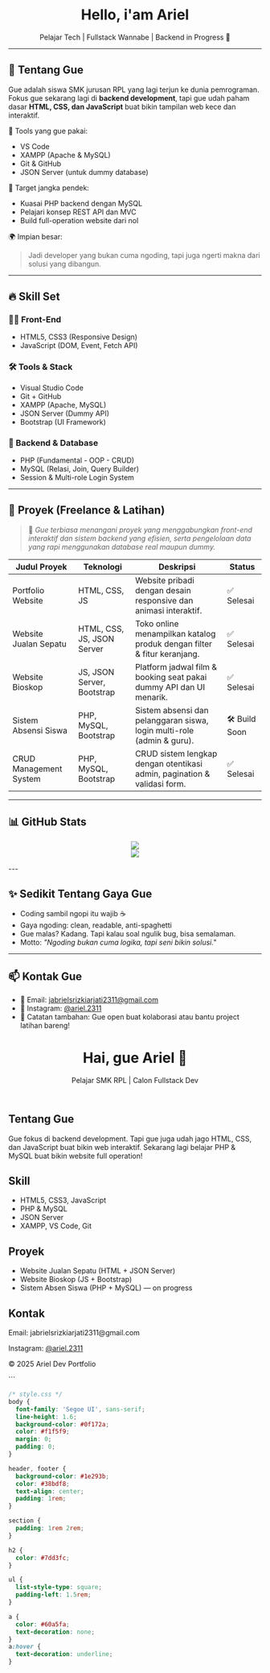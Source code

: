 <h1 align="center">Hello, i'am Ariel</h1>
<p align="center">Pelajar Tech | Fullstack Wannabe | Backend in Progress 🚀</p>

---

## 🧠 Tentang Gue

Gue adalah siswa SMK jurusan RPL yang lagi terjun ke dunia pemrograman. Fokus gue sekarang lagi di **backend development**, tapi gue udah paham dasar **HTML, CSS, dan JavaScript** buat bikin tampilan web kece dan interaktif.

🔧 Tools yang gue pakai:
- VS Code
- XAMPP (Apache & MySQL)
- Git & GitHub
- JSON Server (untuk dummy database)

🚀 Target jangka pendek:
- Kuasai PHP backend dengan MySQL
- Pelajari konsep REST API dan MVC
- Build full-operation website dari nol

🌍 Impian besar:
> Jadi developer yang bukan cuma ngoding, tapi juga ngerti makna dari solusi yang dibangun.

---

## 🔥 Skill Set

### 👨‍💻 Front-End
- HTML5, CSS3 (Responsive Design)
- JavaScript (DOM, Event, Fetch API)

### 🛠️ Tools & Stack
- Visual Studio Code
- Git + GitHub
- XAMPP (Apache, MySQL)
- JSON Server (Dummy API)
- Bootstrap (UI Framework)

### 🧪 Backend & Database
- PHP (Fundamental - OOP - CRUD)
- MySQL (Relasi, Join, Query Builder)
- Session & Multi-role Login System

---

## 📂 Proyek (Freelance & Latihan)

> 🎯 *Gue terbiasa menangani proyek yang menggabungkan front-end interaktif dan sistem backend yang efisien, serta pengelolaan data yang rapi menggunakan database real maupun dummy.*

| Judul Proyek              | Teknologi                          | Deskripsi                                                                 | Status         |
|---------------------------|-------------------------------------|---------------------------------------------------------------------------|----------------|
| Portfolio Website         | HTML, CSS, JS                       | Website pribadi dengan desain responsive dan animasi interaktif.         | ✅ Selesai     |
| Website Jualan Sepatu    | HTML, CSS, JS, JSON Server          | Toko online menampilkan katalog produk dengan filter & fitur keranjang.  | ✅ Selesai     |
| Website Bioskop          | JS, JSON Server, Bootstrap          | Platform jadwal film & booking seat pakai dummy API dan UI menarik.      | ✅ Selesai     |
| Sistem Absensi Siswa     | PHP, MySQL, Bootstrap               | Sistem absensi dan pelanggaran siswa, login multi-role (admin & guru).   | 🛠️ Build Soon |
| CRUD Management System    | PHP, MySQL, Bootstrap               | CRUD sistem lengkap dengan otentikasi admin, pagination & validasi form. | ✅ Selesai     |

---

## 📊 GitHub Stats

<p align="center">
  <img src="https://github-readme-stats.vercel.app/api?username=64539&show_icons=true&theme=tokyonight" />
  <br />
  <img src="https://github-readme-stats.vercel.app/api/top-langs/?username=64539&layout=compact&theme=tokyonight" />
</p>
---

## ✨ Sedikit Tentang Gaya Gue

- Coding sambil ngopi itu wajib ☕
- Gaya ngoding: clean, readable, anti-spaghetti
- Gue malas? Kadang. Tapi kalau soal ngulik bug, bisa semalaman.
- Motto: *"Ngoding bukan cuma logika, tapi seni bikin solusi."*

---

## 📫 Kontak Gue

- 📧 Email: jabrielsrizkiarjati2311@gmail.com
- 📸 Instagram: [@ariel.2311](https://www.instagram.com/ariel.2311)
- 🧠 Catatan tambahan: Gue open buat kolaborasi atau bantu project latihan bareng!


<!-- index.html -->
<!DOCTYPE html>
<html lang="id">
<head>
  <meta charset="UTF-8">
  <meta name="viewport" content="width=device-width, initial-scale=1.0">
  <title>Portfolio Ariel</title>
  <link rel="stylesheet" href="style.css">
</head>
<body>
  <header>
    <h1>Hai, gue Ariel 👋</h1>
    <p>Pelajar SMK RPL | Calon Fullstack Dev</p>
  </header>

  <section id="about">
    <h2>Tentang Gue</h2>
    <p>Gue fokus di backend development. Tapi gue juga udah jago HTML, CSS, dan JavaScript buat bikin web interaktif. Sekarang lagi belajar PHP & MySQL buat bikin website full operation!</p>
  </section>

  <section id="skills">
    <h2>Skill</h2>
    <ul>
      <li>HTML5, CSS3, JavaScript</li>
      <li>PHP & MySQL</li>
      <li>JSON Server</li>
      <li>XAMPP, VS Code, Git</li>
    </ul>
  </section>

  <section id="projects">
    <h2>Proyek</h2>
    <ul>
      <li>Website Jualan Sepatu (HTML + JSON Server)</li>
      <li>Website Bioskop (JS + Bootstrap)</li>
      <li>Sistem Absen Siswa (PHP + MySQL) — on progress</li>
    </ul>
  </section>

  <section id="contact">
    <h2>Kontak</h2>
    <p>Email: jabrielsrizkiarjati2311@gmail.com</p>
    <p>Instagram: <a href="https://www.instagram.com/ariel.2311">@ariel.2311</a></p>
  </section>

  <footer>
    <p>&copy; 2025 Ariel Dev Portfolio</p>
  </footer>
</body>
</html>
```

```css
/* style.css */
body {
  font-family: 'Segoe UI', sans-serif;
  line-height: 1.6;
  background-color: #0f172a;
  color: #f1f5f9;
  margin: 0;
  padding: 0;
}

header, footer {
  background-color: #1e293b;
  color: #38bdf8;
  text-align: center;
  padding: 1rem;
}

section {
  padding: 1rem 2rem;
}

h2 {
  color: #7dd3fc;
}

ul {
  list-style-type: square;
  padding-left: 1.5rem;
}

a {
  color: #60a5fa;
  text-decoration: none;
}
a:hover {
  text-decoration: underline;
}
```
